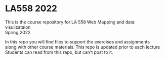 # LA558 2022
This is the course repository for LA 558 Web Mapping and data visulizataion  
Spring 2022  
  
  In this repo you will find files to support the exercises and assignments  
  along with other course materials. This repo is updated prior to each lecture  
  Students can read from this repo, but can't post to it.
